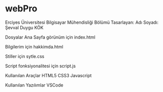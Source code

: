 # webPro

Erciyes Üniversitesi Bilgisayar Mühendisliği Bölümü
Tasarlayan: Adı Soyadı: Şevval Duygu KÖK

Dosyalar
Ana Sayfa görünüm için index.html

Bilgilerim için hakkimda.html

Stiller için sytle.css

Script fonksiyonalitesi için script.js

Kullanılan Araçlar
HTML5
CSS3
Javascript

Kullanılan Yazılımlar
VSCode

